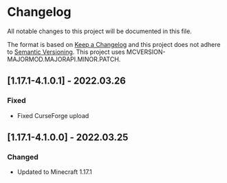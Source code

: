# Changelog
All notable changes to this project will be documented in this file.

The format is based on [Keep a Changelog](http://keepachangelog.com/en/1.0.0/) and this project does not adhere to [Semantic Versioning](http://semver.org/spec/v2.0.0.html).
This project uses MCVERSION-MAJORMOD.MAJORAPI.MINOR.PATCH.

## [1.17.1-4.1.0.1] - 2022.03.26
### Fixed
- Fixed CurseForge upload

## [1.17.1-4.1.0.0] - 2022.03.25
### Changed
- Updated to Minecraft 1.17.1
